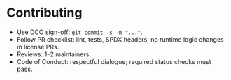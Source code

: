 # Contributing
- Use DCO sign-off: `git commit -s -m "..."`.
- Follow PR checklist: lint, tests, SPDX headers, no runtime logic changes in license PRs.
- Reviews: 1–2 maintainers.
- Code of Conduct: respectful dialogue; required status checks must pass.

